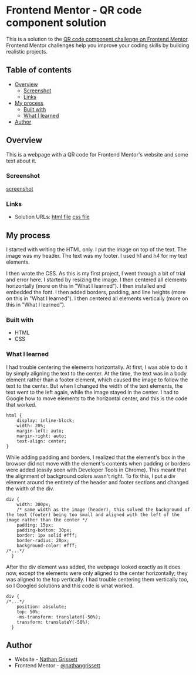 # Frontend Mentor - QR code component solution

This is a solution to the [QR code component challenge on Frontend Mentor](https://www.frontendmentor.io/challenges/qr-code-component-iux_sIO_H). Frontend Mentor challenges help you improve your coding skills by building realistic projects. 

## Table of contents

- [Overview](#overview)
  - [Screenshot](#screenshot)
  - [Links](#links)
- [My process](#my-process)
  - [Built with](#built-with)
  - [What I learned](#what-i-learned)
- [Author](#author)

## Overview

This is a webpage with a QR code for Frontend Mentor's website and some text about it.

### Screenshot

[screenshot](finalproduct/screenshot.png)

### Links

- Solution URLs: [html file](QRcode.html)
[css file](assets/stylesheets/main.css)

## My process

I started with writing the HTML only. I put the image on top of the text. The image was my header. The text was my footer. I used h1 and h4 for my text elements.

I then wrote the CSS. As this is my first project, I went through a bit of trial and error here. I started by resizing the image. I then centered all elements horizontally (more on this in "What I learned"). I then installed and embedded the font. I then added borders, padding, and line heights (more on this in "What I learned"). I then centered all elements vertically (more on this in "What I learned").

### Built with

- HTML
- CSS

### What I learned

I had trouble centering the elements horizontally. At first, I was able to do it by simply aligning the text to the center. At the time, the text was in a body element rather than a footer element, which caused the image to follow the text to the center. But when I changed the width of the text elements, the text went to the left again, while the image stayed in the center. I had to Google how to move elements to the horizontal center, and this is the code that worked.

```
html {
    display: inline-block;
    width: 20%;
    margin-left: auto;
    margin-right: auto;
    text-align: center;
}
```

While adding padding and borders, I realized that the element's box in the browser did not move with the element's contents when padding or borders were added (easily seen with Developer Tools in Chrome). This meant that the alignment of background colors wasn't right. To fix this, I put a div element around the entirety of the header and footer sections and changed the width of the div.

```
div {
    width: 300px;
    /* same width as the image (header), this solved the background of the text (footer) being too small and aligned with the left of the image rather than the center */
    padding: 15px;
    padding-bottom: 30px;
    border: 1px solid #fff;
    border-radius: 20px;
    background-color: #fff;
/*...*/
  }
```

After the div element was added, the webpage looked exactly as it does now, except the elements were only aligned to the center horizontally; they was aligned to the top vertically. I had trouble centering them vertically too, so I Googled solutions and this code is what worked.

```
div {
/*...*/
    position: absolute;
    top: 50%;
    -ms-transform: translateY(-50%);
    transform: translateY(-50%);
  }
```

## Author

- Website - [Nathan Grissett](https://github.com/nathangrissett)
- Frontend Mentor - [@nathangrissett](https://www.frontendmentor.io/profile/nathangrissett)